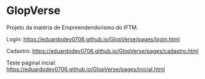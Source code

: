 # GlopVerse

Projeto da matéria de Empreendendorismo do IFTM. 

Login: https://eduardodev0706.github.io/GlopVerse/pages/login.html

Cadastro: https://eduardodev0706.github.io/GlopVerse/pages/cadastro.html

Teste páginal incial: https://eduardodev0706.github.io/GlopVerse/pages/inicial.html


